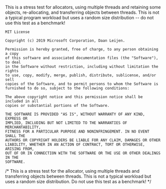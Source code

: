 This is a stress test for allocators, using multiple threads and retaining
some objects, re-allocating, and transferring objects between threads. This
is not a typical program workload but uses a random size distribution -- do
not use this test as a benchmark!

```
MIT License

Copyright (c) 2019 Microsoft Corporation, Daan Leijen.

Permission is hereby granted, free of charge, to any person obtaining a copy
of this software and associated documentation files (the "Software"), to deal
in the Software without restriction, including without limitation the rights
to use, copy, modify, merge, publish, distribute, sublicense, and/or sell
copies of the Software, and to permit persons to whom the Software is
furnished to do so, subject to the following conditions:

The above copyright notice and this permission notice shall be included in all
copies or substantial portions of the Software.

THE SOFTWARE IS PROVIDED "AS IS", WITHOUT WARRANTY OF ANY KIND, EXPRESS OR
IMPLIED, INCLUDING BUT NOT LIMITED TO THE WARRANTIES OF MERCHANTABILITY,
FITNESS FOR A PARTICULAR PURPOSE AND NONINFRINGEMENT. IN NO EVENT SHALL THE
AUTHORS OR COPYRIGHT HOLDERS BE LIABLE FOR ANY CLAIM, DAMAGES OR OTHER
LIABILITY, WHETHER IN AN ACTION OF CONTRACT, TORT OR OTHERWISE, ARISING FROM,
OUT OF OR IN CONNECTION WITH THE SOFTWARE OR THE USE OR OTHER DEALINGS IN THE
SOFTWARE.
```


/* This is a stress test for the allocator, using multiple threads and
   transferring objects between threads. This is not a typical workload
   but uses a random size distribution. Do not use this test as a benchmark!
*/   
